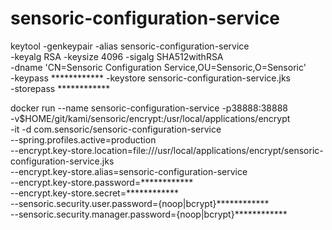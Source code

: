 # sensoric-configuration-service

keytool -genkeypair -alias sensoric-configuration-service \
       -keyalg RSA -keysize 4096 -sigalg SHA512withRSA \
       -dname 'CN=Sensoric Configuration Service,OU=Sensoric,O=Sensoric' \
       -keypass ************ -keystore sensoric-configuration-service.jks \
       -storepass ************

docker run --name sensoric-configuration-service -p38888:38888 \
    -v$HOME/git/kami/sensoric/encrypt:/usr/local/applications/encrypt \
    -it -d com.sensoric/sensoric-configuration-service \
    --spring.profiles.active=production \
    --encrypt.key-store.location=file:///usr/local/applications/encrypt/sensoric-configuration-service.jks \
    --encrypt.key-store.alias=sensoric-configuration-service \
    --encrypt.key-store.password=************ \
    --encrypt.key-store.secret=************ \
    --sensoric.security.user.password={noop|bcrypt}************ \
    --sensoric.security.manager.password={noop|bcrypt}************
